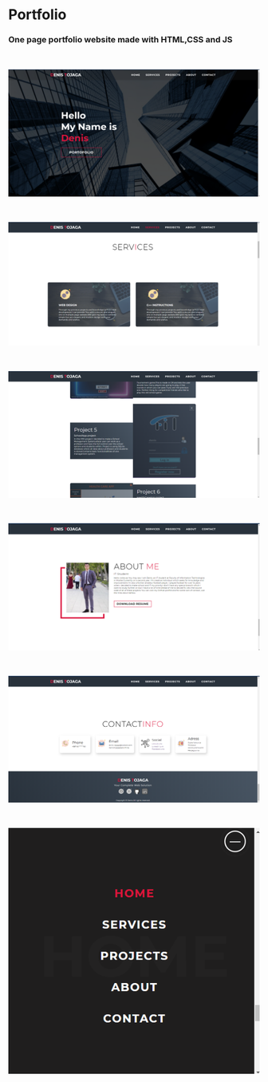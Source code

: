 # Portfolio 
 
### One page portfolio website made with HTML,CSS and JS


<br><br>
![](AppImages/slika1.png)

<br><br>
![](AppImages/slika2.png)

<br><br>
![](AppImages/slika3.png)

<br><br>
![](AppImages/slika4.png)

<br><br>
![](AppImages/slika5.png)

<br><br>
![](AppImages/slika6.png)



